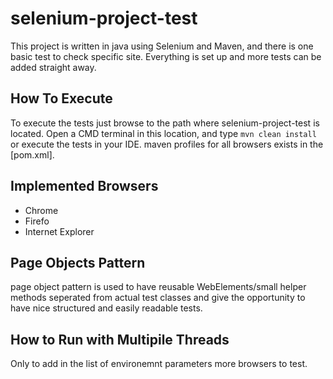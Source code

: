 # selenium-project-test
This project is written in java using Selenium and Maven, and there is one basic test to check specific site.
Everything is set up and more tests can be added straight away.

## How To Execute
To execute the tests just browse to the path where selenium-project-test is located.
Open a CMD terminal in this location, and type `mvn clean install` or execute the tests in your IDE. maven profiles for all browsers exists in the [pom.xml].

## Implemented Browsers
* Chrome
* Firefo
* Internet Explorer

## Page Objects Pattern
page object pattern is used to have reusable WebElements/small helper methods seperated from actual test classes and give the opportunity to have nice structured and easily readable tests.

## How to Run with Multipile Threads
Only to add in the list of environemnt parameters more browsers to test.
